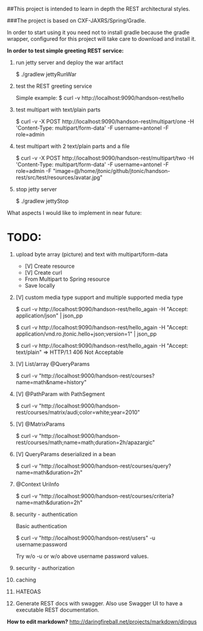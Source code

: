 ##This project is intended to learn in depth the REST architectural styles.

###The project is based on CXF-JAXRS/Spring/Gradle.

In order to start using it you need not to install gradle because the gradle wrapper, configured for this project will take care to download and install it.

**In order to test simple greeting REST service:**

1. run jetty server and deploy the war artifact

    $ ./gradlew jettyRunWar

1. test the REST greeting service

    Simple example:
    $ curl -v http://localhost:9090/handson-rest/hello

1. test multipart with text/plain parts

    $ curl -v -X POST http://localhost:9090/handson-rest/multipart/one -H 'Content-Type: multipart/form-data' -F username=antonel -F role=admin


1. test multipart with 2 text/plain parts and a file

    $ curl -v -X POST http://localhost:9090/handson-rest/multipart/two -H 'Content-Type: multipart/form-data' -F username=antonel -F role=admin -F "image=@/home/jtonic/github/jtonic/handson-rest/src/test/resources/avatar.jpg"


1. stop jetty server

    $ ./gradlew jettyStop

What aspects I would like to implement in near future:

TODO:
=====

1. upload byte array (picture) and text with multipart/form-data
    - [V] Create resource
    - [V] Create curl
    - From Multipart to Spring resource
    - Save locally

1. [V] custom media type support and multiple supported media type
    
    $ curl -v http://localhost:9090/handson-rest/hello_again -H "Accept: application/json" | json_pp

    $ curl -v http://localhost:9090/handson-rest/hello_again -H "Accept: application/vnd.ro.jtonic.hello+json;version=1" | json_pp

    $ curl -v http://localhost:9090/handson-rest/hello_again -H "Accept: text/plain" => HTTP/1.1 406 Not Acceptable

1. [V] List/array @QueryParams

    $ curl -v "http://localhost:9000/handson-rest/courses?name=math&name=history"

1. [V] @PathParam with PathSegment

    $ curl -v "http://localhost:9000/handson-rest/courses/matrix/audi;color=white;year=2010"

1. [V] @MatrixParams

    $ curl -v "http://localhost:9000/handson-rest/courses/math;name=math;duration=2h/apazargic"

1. [V] QueryParams deserialized in a bean

    $ curl -v "http://localhost:9000/handson-rest/courses/query?name=math&duration=2h"

1. @Context UriInfo

    $ curl -v "http://localhost:9000/handson-rest/courses/criteria?name=math&duration=2h"

1. security - authentication

    Basic authentication

    $ curl -v "http://localhost:9000/handson-rest/users" -u username:password

    Try w/o -u or w/o above username password values.

1. security - authorization

1. caching

1. HATEOAS

1. Generate REST docs with swagger. Also use Swagger UI to have a executable REST documentation.

**How to edit markdown?** http://daringfireball.net/projects/markdown/dingus
